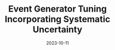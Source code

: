 ---
title: "Event Generator Tuning Incorporating Systematic Uncertainty"
date: 2023-10-11
venue: arXiv:2310.07566
link: https://arxiv.org/abs/2310.07566
inspire_id: 2708681
authors: Jaffae Schroff, Xiangyang Ju
bibtex: '@inproceedings{Schroff:2023see,\n archiveprefix = {arXiv},\n author = {Schroff, Jaffae and Ju, Xiangyang},\n booktitle = {{26th International Conference on Computing in High Energy \\& Nuclear Physics}},\n eprint = {2310.07566},\n month = {10},\n primaryclass = {hep-ph},\n title = {{Event Generator Tuning Incorporating Systematic Uncertainty}},\n year = {2023}\n}\n'
---